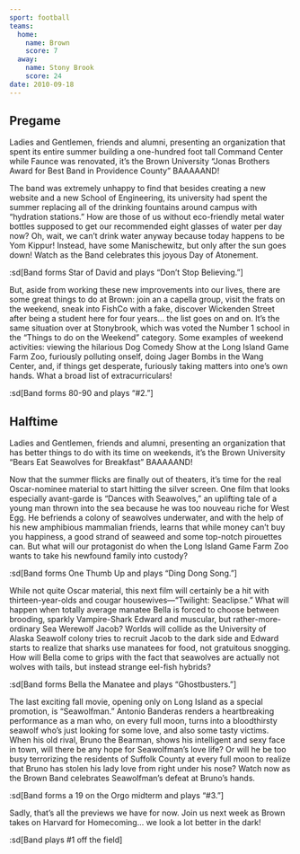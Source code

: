 ```yaml
---
sport: football
teams:
  home:
    name: Brown
    score: 7
  away:
    name: Stony Brook
    score: 24
date: 2010-09-18
---
```


## Pregame

Ladies and Gentlemen, friends and alumni, presenting an organization that spent its entire summer building a one-hundred foot tall Command Center while Faunce was renovated, it’s the Brown University “Jonas Brothers Award for Best Band in Providence County” BAAAAAND!

The band was extremely unhappy to find that besides creating a new website and a new School of Engineering, its university had spent the summer replacing all of the drinking fountains around campus with “hydration stations.” How are those of us without eco-friendly metal water bottles supposed to get our recommended eight glasses of water per day now? Oh, wait, we can’t drink water anyway because today happens to be Yom Kippur! Instead, have some Manischewitz, but only after the sun goes down! Watch as the Band celebrates this joyous Day of Atonement.

:sd[Band forms Star of David and plays “Don’t Stop Believing.”]

But, aside from working these new improvements into our lives, there are some great things to do at Brown: join an a capella group, visit the frats on the weekend, sneak into FishCo with a fake, discover Wickenden Street after being a student here for four years... the list goes on and on. It’s the same situation over at Stonybrook, which was voted the Number 1 school in the “Things to do on the Weekend” category. Some examples of weekend activities: viewing the hilarious Dog Comedy Show at the Long Island Game Farm Zoo, furiously polluting onself, doing Jager Bombs in the Wang Center, and, if things get desperate, furiously taking matters into one’s own hands. What a broad list of extracurriculars!

:sd[Band forms 80-90 and plays “#2.”]

## Halftime

Ladies and Gentlemen, friends and alumni, presenting an organization that has better things to do with its time on weekends, it’s the Brown University “Bears Eat Seawolves for Breakfast” BAAAAAND!

Now that the summer flicks are finally out of theaters, it’s time for the real Oscar-nominee material to start hitting the silver screen. One film that looks especially avant-garde is “Dances with Seawolves,” an uplifting tale of a young man thrown into the sea because he was too nouveau riche for West Egg. He befriends a colony of seawolves underwater, and with the help of his new amphibious mammalian friends, learns that while money can’t buy you happiness, a good strand of seaweed and some top-notch pirouettes can. But what will our protagonist do when the Long Island Game Farm Zoo wants to take his newfound family into custody?

:sd[Band forms One Thumb Up and plays “Ding Dong Song.”]

While not quite Oscar material, this next film will certainly be a hit with thirteen-year-olds and cougar housewives—“Twilight: Seaclipse.” What will happen when totally average manatee Bella is forced to choose between brooding, sparkly Vampire-Shark Edward and muscular, but rather-more-ordinary Sea Werewolf Jacob? Worlds will collide as the University of Alaska Seawolf colony tries to recruit Jacob to the dark side and Edward starts to realize that sharks use manatees for food, not gratuitous snogging. How will Bella come to grips with the fact that seawolves are actually not wolves with tails, but instead strange eel-fish hybrids?

:sd[Band forms Bella the Manatee and plays “Ghostbusters.”]

The last exciting fall movie, opening only on Long Island as a special promotion, is “Seawolfman.” Antonio Banderas renders a heartbreaking performance as a man who, on every full moon, turns into a bloodthirsty seawolf who’s just looking for some love, and also some tasty victims. When his old rival, Bruno the Bearman, shows his intelligent and sexy face in town, will there be any hope for Seawolfman’s love life? Or will he be too busy terrorizing the residents of Suffolk County at every full moon to realize that Bruno has stolen his lady love from right under his nose? Watch now as the Brown Band celebrates Seawolfman’s defeat at Bruno’s hands.

:sd[Band forms a 19 on the Orgo midterm and plays “#3.”]

Sadly, that’s all the previews we have for now. Join us next week as Brown takes on Harvard for Homecoming... we look a lot better in the dark!

:sd[Band plays #1 off the field]
